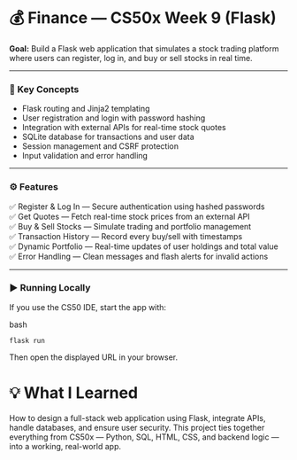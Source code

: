 # 💰 Finance — CS50x Week 9 (Flask)

**Goal:** Build a Flask web application that simulates a stock trading platform where users can register, log in, and buy or sell stocks in real time.

---

### 🧠 Key Concepts
- Flask routing and Jinja2 templating  
- User registration and login with password hashing  
- Integration with external APIs for real-time stock quotes  
- SQLite database for transactions and user data  
- Session management and CSRF protection  
- Input validation and error handling  

---

### ⚙️ Features
✅ Register & Log In — Secure authentication using hashed passwords  
✅ Get Quotes — Fetch real-time stock prices from an external API  
✅ Buy & Sell Stocks — Simulate trading and portfolio management  
✅ Transaction History — Record every buy/sell with timestamps  
✅ Dynamic Portfolio — Real-time updates of user holdings and total value  
✅ Error Handling — Clean messages and flash alerts for invalid actions  

---

### ▶️ Running Locally

If you use the CS50 IDE, start the app with:

bash
```
flask run
```

Then open the displayed URL in your browser.

# 💡 What I Learned

How to design a full-stack web application using Flask, integrate APIs, handle databases, and ensure user security.
This project ties together everything from CS50x — Python, SQL, HTML, CSS, and backend logic — into a working, real-world app.
